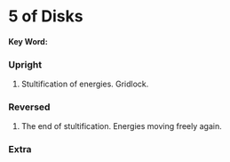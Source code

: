 # 5 of Disks

#### Key Word:



### Upright

1) Stultification of energies. Gridlock.



### Reversed

1) The end of stultification. Energies moving freely again.



### Extra


